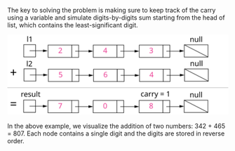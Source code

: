 <!--title={Add Two Numbers: The Intuition}-->

The key to solving the problem is making sure to keep track of the carry using a variable and simulate digits-by-digits sum starting from the head of list, which contains the least-significant digit.

![](../images/ATN_2.svg)

In the above example, we visualize the addition of two numbers: 342 + 465 = 807. Each node contains a single digit and the digits are stored in reverse order.


